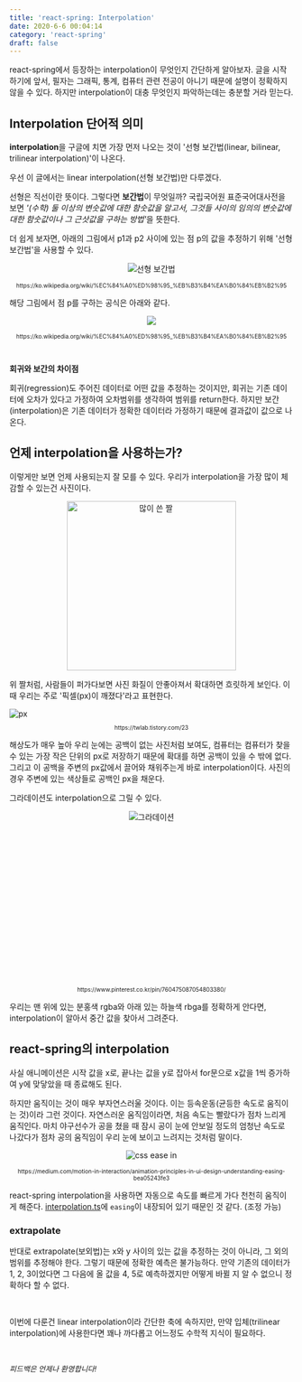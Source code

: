 ```yaml
---
title: 'react-spring: Interpolation'
date: 2020-6-6 00:04:14
category: 'react-spring'
draft: false
---
```


react-spring에서 등장하는 interpolation이 무엇인지 간단하게 알아보자.
글을 시작하기에 앞서, 필자는 그래픽, 통계, 컴퓨터 관련 전공이 아니기 때문에 설명이 정확하지 않을 수 있다. 하지만 interpolation이 대충 무엇인지 파악하는데는 충분할 거라 믿는다.

## Interpolation 단어적 의미

**interpolation**을 구글에 치면 가장 먼저 나오는 것이 '선형 보간법(linear, bilinear, trilinear interpolation)'이 나온다.

우선 이 글에서는 linear interpolation(선형 보간법)만 다루겠다.

선형은 직선이란 뜻이다.
그렇다면 **보간법**이 무엇일까?
국립국어원 표준국어대사전을 보면 <span style="font-style: italic">'(수학) 둘 이상의 변숫값에 대한 함숫값을 알고서, 그것들 사이의 임의의 변숫값에 대한 함숫값이나 그 근삿값을 구하는 방법'</span>을 뜻한다.

더 쉽게 보자면, 아래의 그림에서 p1과 p2 사이에 있는 점 p의 값을 추정하기 위해 '선형 보간법'을 사용할 수 있다.

<p style="text-align: center"><img src="https://upload.wikimedia.org/wikipedia/commons/thumb/a/a7/1D_linear_interpolation.jpg/300px-1D_linear_interpolation.jpg" alt="선형 보간법"></p>

<p style="font-size: 10px; text-align: center">https://ko.wikipedia.org/wiki/%EC%84%A0%ED%98%95_%EB%B3%B4%EA%B0%84%EB%B2%95</p>

해당 그림에서 점 p를 구하는 공식은 아래와 같다.

<p style="text-align: center"><img src="https://wikimedia.org/api/rest_v1/media/math/render/svg/d4df2d072517be4fa85bd51eac78aee9c6987972"><p>
<p style="font-size: 10px; text-align: center">https://ko.wikipedia.org/wiki/%EC%84%A0%ED%98%95_%EB%B3%B4%EA%B0%84%EB%B2%95</p>

<br>

**회귀와 보간의 차이점**

회귀(regression)도 주어진 데이터로 어떤 값을 추정하는 것이지만, 회귀는 기존 데이터에 오차가 있다고 가정하여 오차범위를 생각하여 범위를 return한다.
하지만 보간(interpolation)은 기존 데이터가 정확한 데이터라 가정하기 때문에 결과값이 값으로 나온다.

## 언제 interpolation을 사용하는가?

이렇게만 보면 언제 사용되는지 잘 모를 수 있다.
우리가 interpolation을 가장 많이 체감할 수 있는건 사진이다.

<p style="text-align: center"><img src="https://encrypted-tbn0.gstatic.com/images?q=tbn%3AANd9GcQ_h40jRZLx2_G3C3gyVRk5SOGbMBQjH8v3NCPuFCd6n_l91yyo&usqp=CAU" alt="많이 쓴 짤" style="height: 300px;"></p>

위 짤처럼, 사람들이 퍼가다보면 사진 화질이 안좋아져서 확대하면 흐릿하게 보인다. 이때 우리는 주로 '픽셀(px)이 깨졌다'라고 표현한다.

<img src="https://img1.daumcdn.net/thumb/R800x0/?scode=mtistory2&fname=https%3A%2F%2Ft1.daumcdn.net%2Fcfile%2Ftistory%2F2724594D587F706214" alt="px">
<p style="font-size: 10px; text-align: center">https://twlab.tistory.com/23</p>

해상도가 매우 높아 우리 눈에는 공백이 없는 사진처럼 보여도, 컴퓨터는 컴퓨터가 찾을 수 있는 가장 작은 단위의 px로 저장하기 때문에 확대를 하면 공백이 있을 수 밖에 없다.
그리고 이 공백을 주변의 px값에서 끌어와 채워주는게 바로 interpolation이다. 사진의 경우 주변에 있는 색상들로 공백인 px을 채운다.

그라데이션도 interpolation으로 그릴 수 있다.

<div style="text-align: center; height: 300px;"><img src="https://mblogthumb-phinf.pstatic.net/MjAxOTExMTRfMTM3/MDAxNTczNzI3MTE2ODYz.xFHlMyyGhuGsjFDFUNSKLVsvziLrPsU5cpJsT7G6idsg.zaTkeKiHgqncc3CQRd9hoYg390FdFq_Kc4jcyYfx7JUg.PNG.mofakr/1573727114699.png?type=w800" alt="그라데이션"></div>
<p style="font-size: 10px; text-align: center">https://www.pinterest.co.kr/pin/760475087054803380/</p>

우리는 맨 위에 있는 분홍색 rgba와 아래 있는 하늘색 rbga를 정확하게 안다면, interpolation이 알아서 중간 값을 찾아서 그려준다.

## react-spring의 interpolation

사실 애니메이션은 시작 값을 x로, 끝나는 값을 y로 잡아서 for문으로 x값을 1씩 증가하여 y에 맞닿았을 때 종료해도 된다.

하지만 움직이는 것이 매우 부자연스러울 것이다. 이는 등속운동(균등한 속도로 움직이는 것)이라 그런 것이다.
자연스러운 움직임이라면, 처음 속도는 빨랐다가 점차 느리게 움직인다. 마치 야구선수가 공을 쳤을 때 잠시 공이 눈에 안보일 정도의 엄청난 속도로 나갔다가 점차 공의 움직임이 우리 눈에 보이고 느려지는 것처럼 말이다.

<p style="text-align: center;"><img src="https://miro.medium.com/max/600/1*ADx1MvDi8Gl8yjnfWlUnFg.png" alt="css ease in"></p>
<p style="font-size: 10px; text-align: center">https://medium.com/motion-in-interaction/animation-principles-in-ui-design-understanding-easing-bea05243fe3</p>

react-spring interpolation을 사용하면 자동으로 속도를 빠르게 가다 천천히 움직이게 해준다.
[interpolation.ts](https://github.com/react-spring/react-spring/blob/master/src/types/interpolation.ts)에 `easing`이 내장되어 있기 때문인 것 같다. (조정 가능)

### extrapolate

반대로 extrapolate(보외법)는 x와 y 사이의 있는 값을 추정하는 것이 아니라, 그 외의 범위를 추정해야 한다. 그렇기 때문에 정확한 예측은 불가능하다.
만약 기존의 데이터가 1, 2, 3이었다면 그 다음에 올 값을 4, 5로 예측하겠지만 어떻게 바뀔 지 알 수 없으니 정확하다 할 수 없다.

<br>

이번에 다룬건 linear interpolation이라 간단한 축에 속하지만, 만약 입체(trilinear interpolation)에 사용한다면 꽤나 까다롭고 어느정도 수학적 지식이 필요하다.

<br>

<p style="font-size: 13px; font-style: italic">피드백은 언제나 환영합니다!</p>
